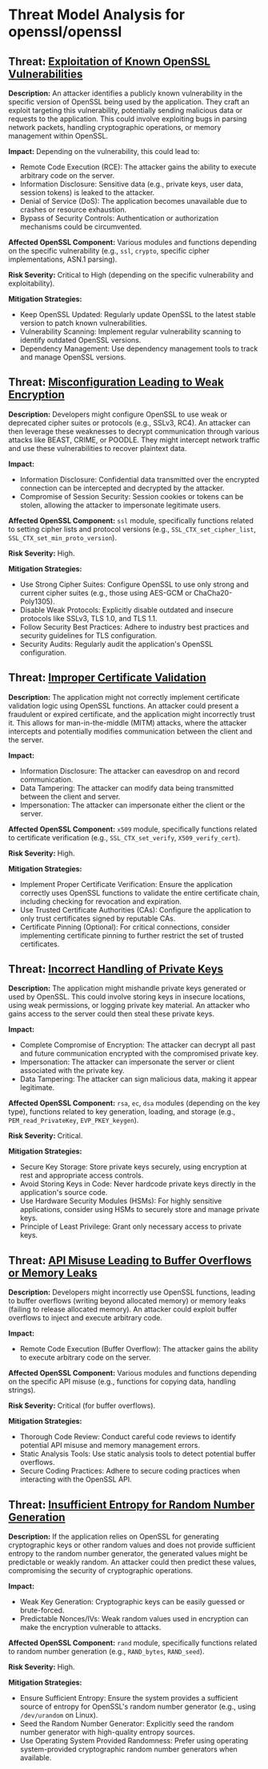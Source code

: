 # Threat Model Analysis for openssl/openssl

## Threat: [Exploitation of Known OpenSSL Vulnerabilities](./threats/exploitation_of_known_openssl_vulnerabilities.md)

**Description:** An attacker identifies a publicly known vulnerability in the specific version of OpenSSL being used by the application. They craft an exploit targeting this vulnerability, potentially sending malicious data or requests to the application. This could involve exploiting bugs in parsing network packets, handling cryptographic operations, or memory management within OpenSSL.

**Impact:** Depending on the vulnerability, this could lead to:
* Remote Code Execution (RCE): The attacker gains the ability to execute arbitrary code on the server.
* Information Disclosure: Sensitive data (e.g., private keys, user data, session tokens) is leaked to the attacker.
* Denial of Service (DoS): The application becomes unavailable due to crashes or resource exhaustion.
* Bypass of Security Controls: Authentication or authorization mechanisms could be circumvented.

**Affected OpenSSL Component:** Various modules and functions depending on the specific vulnerability (e.g., `ssl`, `crypto`, specific cipher implementations, ASN.1 parsing).

**Risk Severity:** Critical to High (depending on the specific vulnerability and exploitability).

**Mitigation Strategies:**
* Keep OpenSSL Updated: Regularly update OpenSSL to the latest stable version to patch known vulnerabilities.
* Vulnerability Scanning: Implement regular vulnerability scanning to identify outdated OpenSSL versions.
* Dependency Management: Use dependency management tools to track and manage OpenSSL versions.

## Threat: [Misconfiguration Leading to Weak Encryption](./threats/misconfiguration_leading_to_weak_encryption.md)

**Description:** Developers might configure OpenSSL to use weak or deprecated cipher suites or protocols (e.g., SSLv3, RC4). An attacker can then leverage these weaknesses to decrypt communication through various attacks like BEAST, CRIME, or POODLE. They might intercept network traffic and use these vulnerabilities to recover plaintext data.

**Impact:**
* Information Disclosure: Confidential data transmitted over the encrypted connection can be intercepted and decrypted by the attacker.
* Compromise of Session Security: Session cookies or tokens can be stolen, allowing the attacker to impersonate legitimate users.

**Affected OpenSSL Component:** `ssl` module, specifically functions related to setting cipher lists and protocol versions (e.g., `SSL_CTX_set_cipher_list`, `SSL_CTX_set_min_proto_version`).

**Risk Severity:** High.

**Mitigation Strategies:**
* Use Strong Cipher Suites: Configure OpenSSL to use only strong and current cipher suites (e.g., those using AES-GCM or ChaCha20-Poly1305).
* Disable Weak Protocols: Explicitly disable outdated and insecure protocols like SSLv3, TLS 1.0, and TLS 1.1.
* Follow Security Best Practices: Adhere to industry best practices and security guidelines for TLS configuration.
* Security Audits: Regularly audit the application's OpenSSL configuration.

## Threat: [Improper Certificate Validation](./threats/improper_certificate_validation.md)

**Description:** The application might not correctly implement certificate validation logic using OpenSSL functions. An attacker could present a fraudulent or expired certificate, and the application might incorrectly trust it. This allows for man-in-the-middle (MITM) attacks, where the attacker intercepts and potentially modifies communication between the client and the server.

**Impact:**
* Information Disclosure: The attacker can eavesdrop on and record communication.
* Data Tampering: The attacker can modify data being transmitted between the client and server.
* Impersonation: The attacker can impersonate either the client or the server.

**Affected OpenSSL Component:** `x509` module, specifically functions related to certificate verification (e.g., `SSL_CTX_set_verify`, `X509_verify_cert`).

**Risk Severity:** High.

**Mitigation Strategies:**
* Implement Proper Certificate Verification: Ensure the application correctly uses OpenSSL functions to validate the entire certificate chain, including checking for revocation and expiration.
* Use Trusted Certificate Authorities (CAs): Configure the application to only trust certificates signed by reputable CAs.
* Certificate Pinning (Optional): For critical connections, consider implementing certificate pinning to further restrict the set of trusted certificates.

## Threat: [Incorrect Handling of Private Keys](./threats/incorrect_handling_of_private_keys.md)

**Description:** The application might mishandle private keys generated or used by OpenSSL. This could involve storing keys in insecure locations, using weak permissions, or logging private key material. An attacker who gains access to the server could then steal these private keys.

**Impact:**
* Complete Compromise of Encryption: The attacker can decrypt all past and future communication encrypted with the compromised private key.
* Impersonation: The attacker can impersonate the server or client associated with the private key.
* Data Tampering: The attacker can sign malicious data, making it appear legitimate.

**Affected OpenSSL Component:** `rsa`, `ec`, `dsa` modules (depending on the key type), functions related to key generation, loading, and storage (e.g., `PEM_read_PrivateKey`, `EVP_PKEY_keygen`).

**Risk Severity:** Critical.

**Mitigation Strategies:**
* Secure Key Storage: Store private keys securely, using encryption at rest and appropriate access controls.
* Avoid Storing Keys in Code: Never hardcode private keys directly in the application's source code.
* Use Hardware Security Modules (HSMs): For highly sensitive applications, consider using HSMs to securely store and manage private keys.
* Principle of Least Privilege: Grant only necessary access to private keys.

## Threat: [API Misuse Leading to Buffer Overflows or Memory Leaks](./threats/api_misuse_leading_to_buffer_overflows_or_memory_leaks.md)

**Description:** Developers might incorrectly use OpenSSL functions, leading to buffer overflows (writing beyond allocated memory) or memory leaks (failing to release allocated memory). An attacker could exploit buffer overflows to inject and execute arbitrary code.

**Impact:**
* Remote Code Execution (Buffer Overflow): The attacker gains the ability to execute arbitrary code on the server.

**Affected OpenSSL Component:** Various modules and functions depending on the specific API misuse (e.g., functions for copying data, handling strings).

**Risk Severity:** Critical (for buffer overflows).

**Mitigation Strategies:**
* Thorough Code Review: Conduct careful code reviews to identify potential API misuse and memory management errors.
* Static Analysis Tools: Use static analysis tools to detect potential buffer overflows.
* Secure Coding Practices: Adhere to secure coding practices when interacting with the OpenSSL API.

## Threat: [Insufficient Entropy for Random Number Generation](./threats/insufficient_entropy_for_random_number_generation.md)

**Description:** If the application relies on OpenSSL for generating cryptographic keys or other random values and does not provide sufficient entropy to the random number generator, the generated values might be predictable or weakly random. An attacker could then predict these values, compromising the security of cryptographic operations.

**Impact:**
* Weak Key Generation: Cryptographic keys can be easily guessed or brute-forced.
* Predictable Nonces/IVs: Weak random values used in encryption can make the encryption vulnerable to attacks.

**Affected OpenSSL Component:** `rand` module, specifically functions related to random number generation (e.g., `RAND_bytes`, `RAND_seed`).

**Risk Severity:** High.

**Mitigation Strategies:**
* Ensure Sufficient Entropy: Ensure the system provides a sufficient source of entropy for OpenSSL's random number generator (e.g., using `/dev/urandom` on Linux).
* Seed the Random Number Generator: Explicitly seed the random number generator with high-quality entropy sources.
* Use Operating System Provided Randomness: Prefer using operating system-provided cryptographic random number generators when available.

